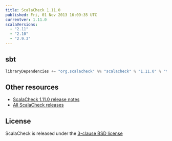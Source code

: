 ```yaml
---
title: ScalaCheck 1.11.0
published: Fri, 01 Nov 2013 16:09:35 UTC
currentver: 1.11.0
scalaVersions:
  - "2.11"
  - "2.10"
  - "2.9.3"
---
```

## sbt

```scala
libraryDependencies += "org.scalacheck" %% "scalacheck" % "1.11.0" % "test"
```

## Other resources

- [ScalaCheck 1.11.0 release notes](https://github.com/rickynils/scalacheck/tree/1.11.0/RELEASE)
- [All ScalaCheck releases](../releases.html)

## License

ScalaCheck is released under the [3-clause BSD license](https://github.com/rickynils/scalacheck/tree/1.11.0/LICENSE)
